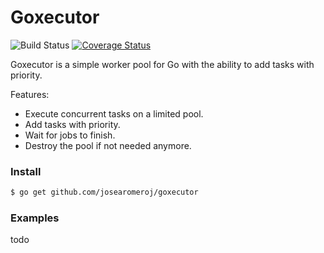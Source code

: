 # Goxecutor

![Build Status](https://github.com/josearomeroj/goxecutor/actions/workflows/go.yml/badge.svg) [![Coverage Status](https://coveralls.io/repos/github/josearomeroj/goxecutor/badge.svg?branch=main)](https://coveralls.io/github/josearomeroj/goxecutor?branch=main)

Goxecutor is a simple worker pool for Go with the ability to add tasks with priority.

Features:

- Execute concurrent tasks on a limited pool.
- Add tasks with priority.
- Wait for jobs to finish.
- Destroy the pool if not needed anymore.

### Install

```bash
$ go get github.com/josearomeroj/goxecutor
```

### Examples

todo

